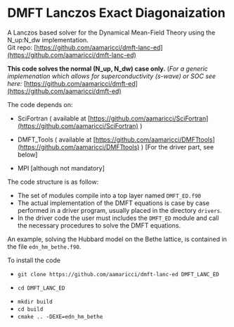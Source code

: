 # DMFT Lanczos Exact Diagonaization

A Lanczos based solver for the Dynamical Mean-Field Theory using the N_up:N_dw implementation.  
Git repo: [https://github.com/aamaricci/dmft-lanc-ed](https://github.com/aamaricci/dmft-lanc-ed)

**This code solves the normal (N_up, N_dw) case only.**
(*For a generic implemenation which allows for superconductivity (s-wave) or SOC see here:*
[https://github.com/aamaricci/dmft-ed](https://github.com/aamaricci/dmft-ed)

The code depends on:  
* SciFortran ( available at [https://github.com/aamaricci/SciFortran](https://github.com/aamaricci/SciFortran) )  

* DMFT_Tools ( available at [https://github.com/aamaricci/DMFTtools](https://github.com/aamaricci/DMFTtools) ) [For the driver part, see below]

* MPI [although not mandatory]


The code structure is as follow:

* The set of modules compile into a top layer named `DMFT_ED.f90`  
* The actual implementation of the DMFT equations is case by case performed in a driver program, usually placed in the directory `drivers`. 
* In the driver code the user must includes the `DMFT_ED` module and call the necessary procedures to solve the DMFT equations.

An example, solving the Hubbard model on the Bethe lattice, is contained in the file `edn_hm_bethe.f90`.

To install the code

- `git clone https://github.com/aamaricci/dmft-lanc-ed DMFT_LANC_ED`  

- `cd DMFT_LANC_ED` 

* `mkdir build` 
* `cd build` 
* `cmake .. -DEXE=edn_hm_bethe`
